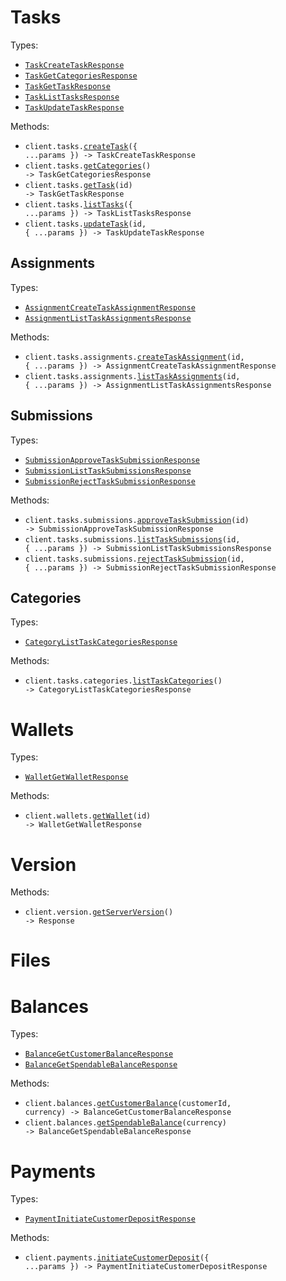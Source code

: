 # Tasks

Types:

- <code><a href="./src/resources/tasks/tasks.ts">TaskCreateTaskResponse</a></code>
- <code><a href="./src/resources/tasks/tasks.ts">TaskGetCategoriesResponse</a></code>
- <code><a href="./src/resources/tasks/tasks.ts">TaskGetTaskResponse</a></code>
- <code><a href="./src/resources/tasks/tasks.ts">TaskListTasksResponse</a></code>
- <code><a href="./src/resources/tasks/tasks.ts">TaskUpdateTaskResponse</a></code>

Methods:

- <code title="post /tasks">client.tasks.<a href="./src/resources/tasks/tasks.ts">createTask</a>({ ...params }) -> TaskCreateTaskResponse</code>
- <code title="get /tasks/categories">client.tasks.<a href="./src/resources/tasks/tasks.ts">getCategories</a>() -> TaskGetCategoriesResponse</code>
- <code title="get /tasks/{id}">client.tasks.<a href="./src/resources/tasks/tasks.ts">getTask</a>(id) -> TaskGetTaskResponse</code>
- <code title="get /tasks">client.tasks.<a href="./src/resources/tasks/tasks.ts">listTasks</a>({ ...params }) -> TaskListTasksResponse</code>
- <code title="put /tasks/{id}">client.tasks.<a href="./src/resources/tasks/tasks.ts">updateTask</a>(id, { ...params }) -> TaskUpdateTaskResponse</code>

## Assignments

Types:

- <code><a href="./src/resources/tasks/assignments.ts">AssignmentCreateTaskAssignmentResponse</a></code>
- <code><a href="./src/resources/tasks/assignments.ts">AssignmentListTaskAssignmentsResponse</a></code>

Methods:

- <code title="post /tasks/{id}/assignments">client.tasks.assignments.<a href="./src/resources/tasks/assignments.ts">createTaskAssignment</a>(id, { ...params }) -> AssignmentCreateTaskAssignmentResponse</code>
- <code title="get /tasks/{id}/assignments">client.tasks.assignments.<a href="./src/resources/tasks/assignments.ts">listTaskAssignments</a>(id, { ...params }) -> AssignmentListTaskAssignmentsResponse</code>

## Submissions

Types:

- <code><a href="./src/resources/tasks/submissions.ts">SubmissionApproveTaskSubmissionResponse</a></code>
- <code><a href="./src/resources/tasks/submissions.ts">SubmissionListTaskSubmissionsResponse</a></code>
- <code><a href="./src/resources/tasks/submissions.ts">SubmissionRejectTaskSubmissionResponse</a></code>

Methods:

- <code title="post /tasks/submissions/{id}/approve">client.tasks.submissions.<a href="./src/resources/tasks/submissions.ts">approveTaskSubmission</a>(id) -> SubmissionApproveTaskSubmissionResponse</code>
- <code title="get /tasks/{id}/submissions">client.tasks.submissions.<a href="./src/resources/tasks/submissions.ts">listTaskSubmissions</a>(id, { ...params }) -> SubmissionListTaskSubmissionsResponse</code>
- <code title="post /tasks/submissions/{id}/reject">client.tasks.submissions.<a href="./src/resources/tasks/submissions.ts">rejectTaskSubmission</a>(id, { ...params }) -> SubmissionRejectTaskSubmissionResponse</code>

## Categories

Types:

- <code><a href="./src/resources/tasks/categories.ts">CategoryListTaskCategoriesResponse</a></code>

Methods:

- <code title="get /tasks/categories">client.tasks.categories.<a href="./src/resources/tasks/categories.ts">listTaskCategories</a>() -> CategoryListTaskCategoriesResponse</code>

# Wallets

Types:

- <code><a href="./src/resources/wallets.ts">WalletGetWalletResponse</a></code>

Methods:

- <code title="get /wallets/{id}">client.wallets.<a href="./src/resources/wallets.ts">getWallet</a>(id) -> WalletGetWalletResponse</code>

# Version

Methods:

- <code title="get /version">client.version.<a href="./src/resources/version.ts">getServerVersion</a>() -> Response</code>

# Files

# Balances

Types:

- <code><a href="./src/resources/balances.ts">BalanceGetCustomerBalanceResponse</a></code>
- <code><a href="./src/resources/balances.ts">BalanceGetSpendableBalanceResponse</a></code>

Methods:

- <code title="get /balances/customers/{customerId}/currencies/{currency}">client.balances.<a href="./src/resources/balances.ts">getCustomerBalance</a>(customerId, currency) -> BalanceGetCustomerBalanceResponse</code>
- <code title="get /balances/currencies/{currency}">client.balances.<a href="./src/resources/balances.ts">getSpendableBalance</a>(currency) -> BalanceGetSpendableBalanceResponse</code>

# Payments

Types:

- <code><a href="./src/resources/payments.ts">PaymentInitiateCustomerDepositResponse</a></code>

Methods:

- <code title="post /payments/initiate-customer-deposit">client.payments.<a href="./src/resources/payments.ts">initiateCustomerDeposit</a>({ ...params }) -> PaymentInitiateCustomerDepositResponse</code>
